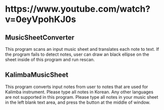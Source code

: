 <h1>https://www.youtube.com/watch?v=0eyVpohKJ0s</h1>
<h2>MusicSheetConverter</h2>

<p>This program scans an input music sheet and translates each note to text. If the program fails to detect notes, user can draw an black ellipse on the sheet inside of this program and run rescan.</p>
<h2>KalimbaMusicSheet</h2>
<p>This program converts input notes from user to notes that are used for Kalimba instrument.
Please type all notes in Korean. Any other languages are not supported in this program.
Please type all notes in your music sheet in the left blank text area, and press the button at the middle of window.</p>


